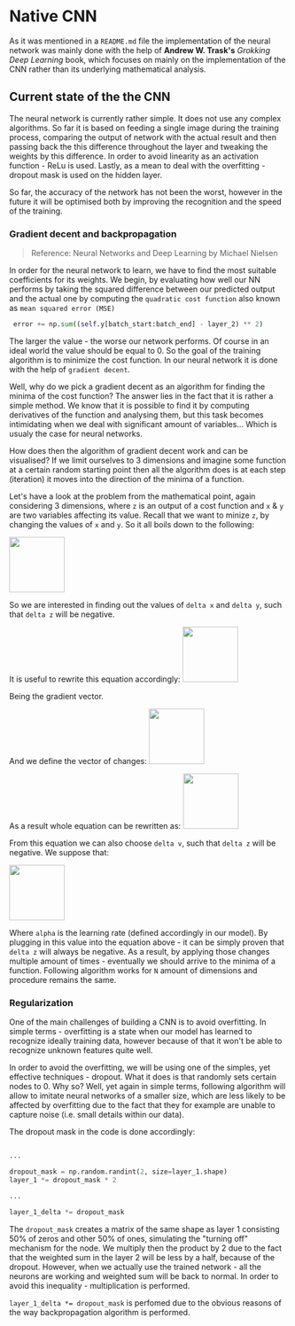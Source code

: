 # Native CNN

As it was mentioned in a `README.md` file the implementation of the neural network was mainly done with the help of **Andrew W. Trask's** _*Grokking Deep Learning*_ book, which focuses on mainly on the implementation of the CNN rather than its underlying mathematical analysis.

## Current state of the the CNN

The neural network is currently rather simple. It does not use any complex algorithms. So far it is based on feeding a single image during the training process, comparing the output of network with the actual result and then passing back the this difference throughout the layer and tweaking the weights by this difference. In order to avoid linearity as an activation function - ReLu is used. Lastly, as a mean to deal with the overfitting - dropout mask is used on the hidden layer.

So far, the accuracy of the network has not been the worst, however in the future it will be optimised both by improving the recognition and the speed of the training.

### Gradient decent and backpropagation

> Reference: Neural Networks and Deep Learning by Michael Nielsen

In order for the neural network to learn, we have to find the most suitable coefficients for its weights. We begin, by evaluating how well our NN performs by taking the squared difference between our predicted output and the actual one by computing the `quadratic cost function` also known as `mean squared error (MSE)`

```python
 error += np.sum((self.y[batch_start:batch_end] - layer_2) ** 2)
```

The larger the value - the worse our network performs. Of course in an ideal world the value should be equal to 0. So the goal of the training algorithm is to minimize the cost function. In our neural network it is done with the help of `gradient decent`.

Well, why do we pick a gradient decent as an algorithm for finding the minima of the cost function? The answer lies in the fact that it is rather a simple method. We know that it is possible to find it by computing derivatives of the function and analysing them, but this task becomes intimidating when we deal with significant amount of variables... Which is usualy the case for neural networks.

How does then the algorithm of gradient decent work and can be visualised? If we limit ourselves to 3 dimensions and imagine some function at a certain random starting point then all the algorithm does is at each step (iteration) it moves into the direction of the minima of a function.

Let's have a look at the problem from the mathematical point, again considering 3 dimensions, where `z` is an output of a cost function and `x` & `y` are two variables affecting its value. Recall that we want to minize `z`, by changing the values of `x` and `y`. So it all boils down to the following:

<img height='100' src="https://render.githubusercontent.com/render/math?math=\Delta z \approx \frac{\partial z}{\partial x} \Delta x +
  \frac{\partial z}{\partial y} \Delta y">

So we are interested in finding out the values of `delta x` and `delta y`, such that `delta z` will be negative.

It is useful to rewrite this equation accordingly:
<img height='100' src="https://render.githubusercontent.com/render/math?math=\nabla z \equiv \left( \frac{\partial z}{\partial x}, 
  \frac{\partial z}{\partial y} \right)^T">

Being the gradient vector.

And we define the vector of changes:
<img height='100' src="https://render.githubusercontent.com/render/math?math=\Delta v \equiv (\Delta x, \Delta y)^T">

As a result whole equation can be rewritten as:
<img height='100' src="https://render.githubusercontent.com/render/math?math=\Delta z \approx \nabla z \cdot \Delta v">

From this equation we can also choose `delta v`, such that `delta z` will be negative. We suppose that:

<img height='100' src="https://render.githubusercontent.com/render/math?math=\Delta v = -\alpha \nabla C">

Where `alpha` is the learning rate (defined accordingly in our model). By plugging in this value into the equation above - it can be simply proven that `delta z` will always be negative. As a result, by applying those changes multiple amount of times - eventually we should arrive to the minima of a function. Following algorithm works for `N` amount of dimensions and procedure remains the same.

### Regularization

One of the main challenges of building a CNN is to avoid overfitting. In simple terms - overfitting is a state when our model has learned to recognize ideally training data, however because of that it won't be able to recognize unknown features quite well.

In order to avoid the overfitting, we will be using one of the simples, yet effective techniques - dropout. What it does is that randomly sets certain nodes to 0. Why so? Well, yet again in simple terms, following algorithm will allow to imitate neural networks of a smaller size, which are less likely to be affected by overfitting due to the fact that they for example are unable to capture noise (i.e. small details within our data).

The dropout mask in the code is done accordingly:

```python

...

dropout_mask = np.random.randint(2, size=layer_1.shape)
layer_1 *= dropout_mask * 2

...

layer_1_delta *= dropout_mask

```

The `dropout_mask` creates a matrix of the same shape as layer 1 consisting 50% of zeros and other 50% of ones, simulating the "turning off" mechanism for the node. We multiply then the product by 2 due to the fact that the weighted sum in the layer 2 will be less by a half, because of the dropout. However, when we actually use the trained network - all the neurons are working and weighted sum will be back to normal. In order to avoid this inequality - multiplication is performed.

`layer_1_delta *= dropout_mask` is perfomed due to the obvious reasons of the way backpropagation algorithm is performed.
